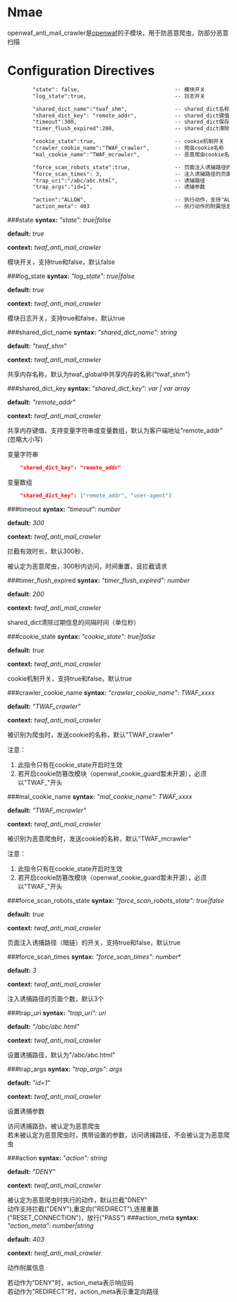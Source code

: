 Nmae
====

openwaf_anti_mail_crawler是[openwaf](https://github.com/titansec/openwaf)的子模块，用于防恶意爬虫，防部分恶意扫描

Configuration Directives
========================

```txt
        "state": false,                              -- 模块开关
        "log_state":true,                            -- 日志开关

        "shared_dict_name":"twaf_shm",               -- shared_dict名称
        "shared_dict_key": "remote_addr",            -- shared_dict键值
        "timeout":300,                               -- shared_dict保存状态有效时长（单位秒）
        "timer_flush_expired":200,                   -- shared_dict清除过期信息的间隔时间（单位秒）,若为空，则值为"twaf_global"下的"timer_flush_expired"

        "cookie_state":true,                         -- cookie机制开关
        "crawler_cookie_name":"TWAF_crawler",        -- 爬虫cookie名称
        "mal_cookie_name":"TWAF_mcrawler",           -- 恶意爬虫cookie名称

        "force_scan_robots_state":true,              -- 页面注入诱捕路径的开关
        "force_scan_times": 3,                       -- 注入诱捕路径的页面个数
        "trap_uri":"/abc/abc.html",                  -- 诱捕路径
        "trap_args":"id=1",                          -- 诱捕参数

        "action":"ALLOW",                            -- 执行动作，支持"ALLOW", "DENY","REDIRECT", "ROBOT", "RESET_CONNECTION","PASS"
        "action_meta": 403                           -- 执行动作的附属信息，若action为DENY，action_meta为响应码，若action为REDIRECT，action_meta为重定向url
```

###state
**syntax:** *"state": true|false*

**default:** *true*

**context:** *twaf_anti_mail_crawler*

模块开关，支持true和false，默认false

###log_state
**syntax:** *"log_state": true|false*

**default:** *true*

**context:** *twaf_anti_mail_crawler*

模块日志开关，支持true和false，默认true

###shared_dict_name
**syntax:** *"shared_dict_name": string*

**default:** *"twaf_shm"*

**context:** *twaf_anti_mail_crawler*

共享内存名称，默认为twaf_global中共享内存的名称("twaf_shm")

###shared_dict_key
**syntax:** *"shared_dict_key": var | var array*

**default:** *"remote_addr"*

**context:** *twaf_anti_mail_crawler*

共享内存键值，支持变量字符串或变量数组，默认为客户端地址"remote_addr"(忽略大小写)

变量字符串
```json
    "shared_dict_key": "remote_addr"
```

变量数组
```json
    "shared_dict_key": ["remote_addr", "user-agent"]
```

###timeout
**syntax:** *"timeout": number*

**default:** *300*

**context:** *twaf_anti_mail_crawler*

拦截有效时长，默认300秒，

被认定为恶意爬虫，300秒内访问，时间重置，且拦截请求

###timer_flush_expired
**syntax:** *"timer_flush_expired": number*

**default:** *200*

**context:** *twaf_anti_mail_crawler*

shared_dict清除过期信息的间隔时间（单位秒）

###cookie_state
**syntax:** *"cookie_state": true|false*

**default:** *true*

**context:** *twaf_anti_mail_crawler*

cookie机制开关，支持true和false，默认true

###crawler_cookie_name
**syntax:** *"crawler_cookie_name": TWAF_xxxx*

**default:** *"TWAF_crawler"*

**context:** *twaf_anti_mail_crawler*

被识别为爬虫时，发送cookie的名称，默认"TWAF_crawler"

注意：  
1. 此指令只有在cookie_state开启时生效  
2. 若开启cookie防篡改模块（openwaf_cookie_guard暂未开源），必须以"TWAF_"开头  

###mal_cookie_name
**syntax:** *"mal_cookie_name": TWAF_xxxx*

**default:** *"TWAF_mcrawler"*

**context:** *twaf_anti_mail_crawler*

被识别为恶意爬虫时，发送cookie的名称，默认"TWAF_mcrawler"

注意：  
1. 此指令只有在cookie_state开启时生效  
2. 若开启cookie防篡改模块（openwaf_cookie_guard暂未开源），必须以"TWAF_"开头  

###force_scan_robots_state
**syntax:** *"force_scan_robots_state": true|false*

**default:** *true*

**context:** *twaf_anti_mail_crawler*

页面注入诱捕路径（暗链）的开关，支持true和false，默认true

###force_scan_times
**syntax:** *"force_scan_times": number**

**default:** *3*

**context:** *twaf_anti_mail_crawler*

注入诱捕路径的页面个数，默认3个

###trap_uri
**syntax:** *"trap_uri": uri*

**default:** *"/abc/abc.html"*

**context:** *twaf_anti_mail_crawler*

设置诱捕路径，默认为"/abc/abc.html"

###trap_args
**syntax:** *"trap_args": args*

**default:** *"id=1"*

**context:** *twaf_anti_mail_crawler*

设置诱捕参数

访问诱捕路劲，被认定为恶意爬虫  
若未被认定为恶意爬虫时，携带设置的参数，访问诱捕路径，不会被认定为恶意爬虫  

###action
**syntax:** *"action": string*

**default:** *"DENY"*

**context:** *twaf_anti_mail_crawler*

被认定为恶意爬虫时执行的动作，默认拦截"DNEY"  
动作支持拦截("DENY"),重定向("REDIRECT"),连接重置("RESET_CONNECTION")，放行("PASS")
###action_meta
**syntax:** *"action_meta": number|string*

**default:** *403*

**context:** *twaf_anti_mail_crawler*

动作附属信息

若动作为"DENY"时，action_meta表示响应码  
若动作为"REDIRECT"时，action_meta表示重定向路径  

